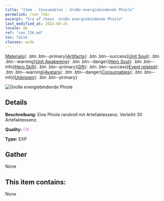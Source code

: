 ```yaml
---
title: "Item - Consumables - Große energiebindende Phiole"
permalink: /con_726/
excerpt: "Era of Chaos  Große energiebindende Phiole"
last_modified_at: 2021-04-25
locale: de
ref: "con_726.md"
toc: false
classes: wide
---
```

 [Materials](/ItemsDE/){: .btn .btn--primary}[Artifacts](/ItemsDE/Artifacts/){: .btn .btn--success}[Unit Soul](/ItemsDE/UnitSoul/){: .btn .btn--warning}[Unit Awakening](/ItemsDE/UnitAwakening/){: .btn .btn--danger}[Hero Soul](/ItemsDE/HeroSoul/){: .btn .btn--info}[Hero Skill](/ItemsDE/HeroSkill/){: .btn .btn--primary}[Gift](/ItemsDE/Gift/){: .btn .btn--success}[Event related](/ItemsDE/Events/){: .btn .btn--warning}[Avatars](/ItemsDE/Avatars/){: .btn .btn--danger}[Consumables](/ItemsDE/Consumables/){: .btn .btn--info}[Unknown](/ItemsDE/Unknown/){: .btn .btn--primary}

 ![Große energiebindende Phiole](/images/t/i_522.png)

## Details
 **Beschreibung:** Eine Phiole randvoll mit Artefaktessenz. Verleiht 30 Artefaktessenz.

 **Quality:** <span style="color: #DA70D6">OK</span>

 **Type:** EXP

## Gather

  None

## This item contains:

  None

